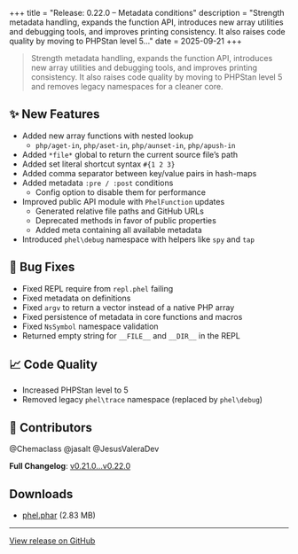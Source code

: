 +++
title = "Release: 0.22.0 – Metadata conditions"
description = "Strength metadata handling, expands the function API, introduces new array utilities and debugging tools, and improves printing consistency. It also raises code quality by moving to PHPStan level 5..."
date = 2025-09-21
+++

> Strength metadata handling, expands the function API, introduces new array utilities and debugging tools, and improves printing consistency. It also raises code quality by moving to PHPStan level 5 and removes legacy namespaces for a cleaner core.

## ✨ New Features

- Added new array functions with nested lookup
    - `php/aget-in`, `php/aset-in`, `php/aunset-in`, `php/apush-in`
- Added `*file*` global to return the current source file’s path
- Added set literal shortcut syntax `#{1 2 3}`
- Added comma separator between key/value pairs in hash-maps
- Added metadata `:pre / :post` conditions
    - Config option to disable them for performance
- Improved public API module with `PhelFunction` updates
    - Generated relative file paths and GitHub URLs
    - Deprecated methods in favor of public properties
    - Added meta containing all available metadata
- Introduced `phel\debug` namespace with helpers like `spy` and `tap`

## 🐛 Bug Fixes

- Fixed REPL require from `repl.phel` failing
- Fixed metadata on definitions
- Fixed `argv` to return a vector instead of a native PHP array
- Fixed persistence of metadata in core functions and macros
- Fixed `NsSymbol` namespace validation
- Returned empty string for `__FILE__` and `__DIR__` in the REPL

## 📈 Code Quality

- Increased PHPStan level to 5
- Removed legacy `phel\trace` namespace (replaced by `phel\debug`)

## 👥 Contributors

@Chemaclass @jasalt @JesusValeraDev 

**Full Changelog**: [v0.21.0...v0.22.0](https://github.com/phel-lang/phel-lang/compare/v0.21.0...v0.22.0)


## Downloads

- [phel.phar](https://github.com/phel-lang/phel-lang/releases/download/v0.22.0/phel.phar) (2.83 MB)

---

[View release on GitHub](https://github.com/phel-lang/phel-lang/releases/tag/v0.22.0)
